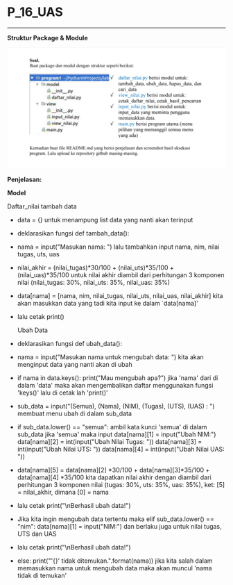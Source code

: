 # P_16_UAS
<hr>

**Struktur Package & Module**

![Gambar 1](png/Soal.png)

**Penjelasan:**

**Model**

Daftar_nilai
    tambah data
        
*   data = {} untuk menampung list data yang nanti akan terinput
*   deklarasikan fungsi def tambah_data():
*   nama = input("Masukan nama: ") lalu tambahkan input nama, nim, nilai tugas, uts, uas
*   nilai_akhir = (nilai_tugas)*30/100 + (nilai_uts)*35/100 + (nilai_uas)*35/100 untuk nilai akhir diambil dari perhitungan 3 komponen nilai (nilai_tugas: 30%, nilai_uts: 35%, nilai_uas: 35%) 
*   data[nama] = [nama, nim, nilai_tugas, nilai_uts, nilai_uas, nilai_akhir] kita akan masukkan data yang tadi kita input ke dalam `data[nama]'
*   lalu cetak print()

    Ubah Data

*    deklarasikan fungsi def ubah_data():

*    nama = input("Masukan nama untuk mengubah data: ") kita akan menginput data yang nanti akan di ubah

*    if nama in data.keys(): print("Mau mengubah apa?") jika 'nama' dari di dalam 'data' maka akan mengembalikan daftar menggunakan fungsi 'keys()' lalu di cetak lah 'print()'

*    sub_data = input("(Semua), (Nama), (NIM), (Tugas), (UTS), (UAS) : ") membuat menu ubah di dalam sub_data

*    if sub_data.lower() == "semua": ambil kata kunci 'semua' di dalam sub_data jika 'semua' maka input data[nama][1] = input("Ubah NIM:") data[nama][2] = int(input("Ubah Nilai Tugas: ")) data[nama][3] = int(input("Ubah Nilai UTS: ")) data[nama][4] = int(input("Ubah Nilai UAS: "))

*    data[nama][5] = data[nama][2] *30/100 + data[nama][3]*35/100 + data[nama][4] *35/100 kita dapatkan nilai akhir dengan diambil dari perhitungan 3 komponen nilai (tugas: 30%, uts: 35%, uas: 35%), ket: [5] = nilai_akhir, dimana [0] = nama

*    lalu cetak print("\nBerhasil ubah data!")

*    Jika kita ingin mengubah data tertentu maka elif sub_data.lower() == "nim": data[nama][1] = input("NIM:") dan berlaku juga untuk nilai tugas, UTS dan UAS

*    lalu cetak print("\nBerhasil ubah data!")

*    else: print("'{}' tidak ditemukan.".format(nama)) jika kita salah dalam memasukkan nama untuk mengubah data maka akan muncul 'nama tidak di temukan'

